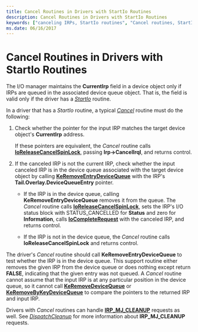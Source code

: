 ```yaml
---
title: Cancel Routines in Drivers with StartIo Routines
description: Cancel Routines in Drivers with StartIo Routines
keywords: ["canceling IRPs, StartIo routines", "Cancel routines, StartIo routines", "StartIo routines, Cancel routines"]
ms.date: 06/16/2017
---
```


# Cancel Routines in Drivers with StartIo Routines





The I/O manager maintains the **CurrentIrp** field in a device object only if IRPs are queued in the associated device queue object. That is, the field is valid only if the driver has a [*StartIo*](/windows-hardware/drivers/ddi/wdm/nc-wdm-driver_startio) routine.

In a driver that has a *StartIo* routine, a typical [*Cancel*](/windows-hardware/drivers/ddi/wdm/nc-wdm-driver_cancel) routine must do the following:

1.  Check whether the pointer for the input IRP matches the target device object's **CurrentIrp** address.

    If these pointers are equivalent, the *Cancel* routine calls [**IoReleaseCancelSpinLock**](/previous-versions/windows/hardware/drivers/ff549550(v=vs.85)), passing **Irp-&gt;CancelIrql**, and returns control.

2.  If the canceled IRP is not the current IRP, check whether the input canceled IRP is in the device queue associated with the target device object by calling [**KeRemoveEntryDeviceQueue**](/windows-hardware/drivers/ddi/wdm/nf-wdm-keremoveentrydevicequeue) with the IRP's **Tail.Overlay.DeviceQueueEntry** pointer.
    -   If the IRP is in the device queue, calling **KeRemoveEntryDeviceQueue** removes it from the queue. The *Cancel* routine calls [**IoReleaseCancelSpinLock**](/previous-versions/windows/hardware/drivers/ff549550(v=vs.85)), sets the IRP's I/O status block with STATUS\_CANCELLED for **Status** and zero for **Information**, calls [**IoCompleteRequest**](/windows-hardware/drivers/ddi/wdm/nf-wdm-iocompleterequest) with the canceled IRP, and returns control.

    -   If the IRP is not in the device queue, the *Cancel* routine calls **IoReleaseCancelSpinLock** and returns control.

The driver's *Cancel* routine should call **KeRemoveEntryDeviceQueue** to test whether the IRP is in the device queue. This support routine either removes the given IRP from the device queue or does nothing except return **FALSE**, indicating that the given entry was not queued. A *Cancel* routine cannot assume that the input IRP is at any particular position in the device queue, so it cannot call [**KeRemoveDeviceQueue**](/windows-hardware/drivers/ddi/wdm/nf-wdm-keremovedevicequeue) or [**KeRemoveByKeyDeviceQueue**](/windows-hardware/drivers/ddi/wdm/nf-wdm-keremovebykeydevicequeue) to compare the pointers to the returned IRP and input IRP.

Drivers with *Cancel* routines can handle [**IRP\_MJ\_CLEANUP**](./irp-mj-cleanup.md) requests as well. See [*DispatchCleanup*](/windows-hardware/drivers/ddi/wdm/nc-wdm-driver_dispatch) for more information about **IRP\_MJ\_CLEANUP** requests.

 

